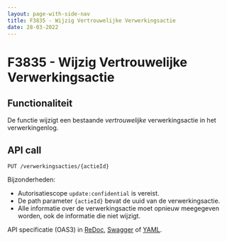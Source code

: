 ```yaml
---
layout: page-with-side-nav
title: F3835 - Wijzig Vertrouwelijke Verwerkingsactie
date: 28-03-2022
---
```


# F3835 - Wijzig Vertrouwelijke Verwerkingsactie

## Functionaliteit

De functie wijzigt een bestaande _vertrouwelijke_ verwerkingsactie in het verwerkingenlog.

## API call

`PUT /verwerkingsacties/{actieId}`

Bijzonderheden:
* Autorisatiescope `update:confidential` is vereist.
* De path parameter `{actieId}` bevat de uuid van de verwerkingsactie.
* Alle informatie over de verwerkingsactie moet opnieuw meegegeven worden, ook de informatie die niet wijzigt.

API specificatie (OAS3) in
  [ReDoc](http://redocly.github.io/redoc/?url=https://raw.githubusercontent.com/VNG-Realisatie/gemma-verwerkingenlogging/master/docs/api-write/oas-specification/logging-verwerkingen-api/openapi.yaml#operation/verwerkingsactie_update),
  [Swagger](https://petstore.swagger.io/?url=https://raw.githubusercontent.com/VNG-Realisatie/gemma-verwerkingenlogging/master/docs/api-write/oas-specification/logging-verwerkingen-api/openapi.yaml#/REST%20calls/verwerkingsactie_update) of
  [YAML](https://raw.githubusercontent.com/VNG-Realisatie/gemma-verwerkingenlogging/master/docs/api/oas-specification/logging-verwerkingen-api-write/openapi.yaml).
  
